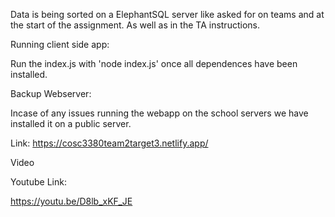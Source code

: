 Data is being sorted on a ElephantSQL server like asked for on teams and at the start of the assignment.  As well as in the TA instructions.

Running client side app:

Run the index.js with 'node index.js' once all dependences have been installed.

Backup Webserver:

Incase of any issues running the webapp on the school servers we have installed it on a public server.

Link: https://cosc3380team2target3.netlify.app/

Video

Youtube Link:

https://youtu.be/D8lb_xKF_JE
